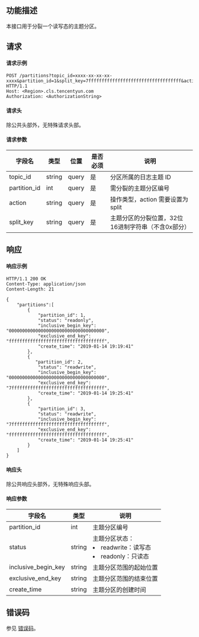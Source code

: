 ## 功能描述

本接口用于分裂一个读写态的主题分区。

## 请求

#### 请求示例

```shell
POST /partitions?topic_id=xxxx-xx-xx-xx-xxxx&partition_id=1&split_key=7fffffffffffffffffffffffffffffffffff&action=split HTTP/1.1
Host: <Region>.cls.tencentyun.com
Authorization: <AuthorizationString>
```

#### 请求头

除公共头部外，无特殊请求头部。

#### 请求参数

| 字段名       | 类型   | 位置  | 是否必须 | 说明                                               |
| ------------ | ------ | ----- | -------- | -------------------------------------------------- |
| topic_id     | string | query | 是       | 分区所属的日志主题 ID                              |
| partition_id | int    | query | 是       | 需分裂的主题分区编号                               |
| action       | string | query | 是       | 操作类型，action 需要设置为 split                 |
| split_key    | string | query | 是       | 主题分区的分裂位置，32位16进制字符串（不含0x部分） |

## 响应

#### 响应示例

```shell
HTTP/1.1 200 OK
Content-Type: application/json
Content-Length: 21

{
    "partitions":[
    	{
            "partition_id": 1,
            "status": "readonly",
            "inclusive_begin_key": "000000000000000000000000000000000000",
            "exclusive_end_key": "ffffffffffffffffffffffffffffffffffff",
            "create_time": "2019-01-14 19:19:41"
        },
        {
           "partition_id": 2,
            "status": "readwrite",
            "inclusive_begin_key": "000000000000000000000000000000000000",
            "exclusive_end_key": "7fffffffffffffffffffffffffffffffffff",
            "create_time": "2019-01-14 19:25:41"
        },
        {
            "partition_id": 3,
            "status": "readwrite",
            "inclusive_begin_key": "7fffffffffffffffffffffffffffffffffff",
            "exclusive_end_key": "ffffffffffffffffffffffffffffffffffff",
            "create_time": "2019-01-14 19:25:41"
        }
    ]
}
```

#### 响应头

除公共响应头部外，无特殊响应头部。

#### 响应参数

| 字段名              | 类型   | 说明                                                |
| ------------------- | ------ | --------------------------------------------------- |
| partition_id        | int    | 主题分区编号                                        |
| status              | string | 主题分区状态：<br><li>readwrite：读写态<br><li>readonly：只读态 |
| inclusive_begin_key | string | 主题分区范围的起始位置                              |
| exclusive_end_key   | string | 主题分区范围的结束位置                              |
| create_time         | string | 主题分区的创建时间                                  |

## 错误码

参见 [错误码](https://cloud.tencent.com/document/product/614/12402)。
